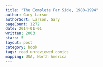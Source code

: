 ```yaml
---
title: "The Complete Far Side, 1980–1994"
author: Gary Larson
authorSort: Larson, Gary
pageCount: 1272
date: 2014-01-01
written: 2003
stars: 5
layout: post
category: book
tags: read unreviewed comics
mapping: USA, North America
---
```

